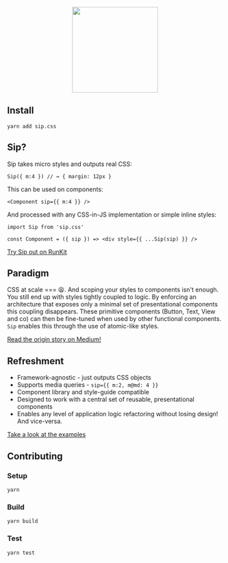 <p align='center'>
  <img src='https://cloud.githubusercontent.com/assets/1913316/24197195/9ff384d4-0ef8-11e7-9243-180af29e9988.png' width='200'/>
</p>

## Install

```
yarn add sip.css
```

## Sip?

Sip takes micro styles and outputs real CSS:
```
Sip({ m:4 }) // ↣ { margin: 12px }
```

This can be used on components:
```
<Component sip={{ m:4 }} />
```

And processed with any CSS-in-JS implementation or simple inline styles:
```
import Sip from 'sip.css'

const Component = ({ sip }) => <div style={{ ...Sip(sip) }} />
```

[Try Sip out on RunKit](https://runkit.com/lukehedger/58d2583741f5d300146c47ed)

## Paradigm

CSS at scale === 😫. And scoping your styles to components isn't enough. You still end up with styles tightly coupled to logic. By enforcing an architecture that exposes only a minimal set of presentational components this coupling disappears. These primitive components (Button, Text, View and co) can then be fine-tuned when used by other functional components. `Sip` enables this through the use of atomic-like styles.

[Read the origin story on Medium!](https://medium.com/@level_out/truly-reusable-css-f9399e66d40a)

## Refreshment

- Framework-agnostic - just outputs CSS objects
- Supports media queries - `sip={{ m:2, m@md: 4 }}`
- Component library and style-guide compatible
- Designed to work with a central set of reusable, presentational components
- Enables any level of application logic refactoring without losing design! And vice-versa.

[Take a look at the examples](examples/)

## Contributing

### Setup
```
yarn
```

### Build
```
yarn build
```

### Test
```
yarn test
```
